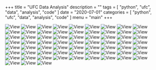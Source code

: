 +++
title = "UFC Data Analysis"
description = ""
tags = [
    "python",
    "ufc",
    "data",
    "analysis",
    "code"
]
date = "2020-07-01"
categories = [
    "python",
    "ufc",
    "data",
    "analysis",
    "code"
]
menu = "main"
+++

![View](/images/ufcdata/ufc-calvin-1.jpg"...")
![View](/images/ufcdata/ufc-calvin-2.jpg"...")
![View](/images/ufcdata/ufc-calvin-3.jpg"...")
![View](/images/ufcdata/ufc-calvin-4.jpg"...")
![View](/images/ufcdata/ufc-calvin-5.jpg"...")
![View](/images/ufcdata/ufc-calvin-6.jpg"...")
![View](/images/ufcdata/ufc-calvin-7.jpg"...")
![View](/images/ufcdata/ufc-calvin-8.jpg"...")
![View](/images/ufcdata/ufc-calvin-9.jpg"...")
![View](/images/ufcdata/ufc-calvin-10.jpg"...")
![View](/images/ufcdata/ufc-calvin-11.jpg"...")
![View](/images/ufcdata/ufc-calvin-12.jpg"...")
![View](/images/ufcdata/ufc-calvin-13.jpg"...")
![View](/images/ufcdata/ufc-calvin-14.jpg"...")
![View](/images/ufcdata/ufc-calvin-15.jpg"...")
![View](/images/ufcdata/ufc-calvin-16.jpg"...")
![View](/images/ufcdata/ufc-calvin-17.jpg"...")
![View](/images/ufcdata/ufc-calvin-18.jpg"...")
![View](/images/ufcdata/ufc-calvin-19.jpg"...")
![View](/images/ufcdata/ufc-calvin-20.jpg"...")
![View](/images/ufcdata/ufc-calvin-21.jpg"...")
![View](/images/ufcdata/ufc-calvin-22.jpg"...")
![View](/images/ufcdata/ufc-calvin-23.jpg"...")
![View](/images/ufcdata/ufc-calvin-24.jpg"...")
![View](/images/ufcdata/ufc-calvin-25.jpg"...")
![View](/images/ufcdata/ufc-calvin-26.jpg"...")
![View](/images/ufcdata/ufc-calvin-27.jpg"...")
![View](/images/ufcdata/ufc-calvin-28.jpg"...")
![View](/images/ufcdata/ufc-calvin-29.jpg"...")
![View](/images/ufcdata/ufc-calvin-30.jpg"...")
![View](/images/ufcdata/ufc-calvin-31.jpg"...")
![View](/images/ufcdata/ufc-calvin-32.jpg"...")
![View](/images/ufcdata/ufc-calvin-33.jpg"...")
![View](/images/ufcdata/ufc-calvin-34.jpg"...")
![View](/images/ufcdata/ufc-calvin-35.jpg"...")
![View](/images/ufcdata/ufc-calvin-36.jpg"...")
![View](/images/ufcdata/ufc-calvin-37.jpg"...")
![View](/images/ufcdata/ufc-calvin-38.jpg"...")
![View](/images/ufcdata/ufc-calvin-39.jpg"...")
![View](/images/ufcdata/ufc-calvin-40.jpg"...")
![View](/images/ufcdata/ufc-calvin-41.jpg"...")
![View](/images/ufcdata/ufc-calvin-42.jpg"...")
![View](/images/ufcdata/ufc-calvin-43.jpg"...")
![View](/images/ufcdata/ufc-calvin-44.jpg"...")
![View](/images/ufcdata/ufc-calvin-45.jpg"...")
![View](/images/ufcdata/ufc-calvin-46.jpg"...")
![View](/images/ufcdata/ufc-calvin-47.jpg"...")
![View](/images/ufcdata/ufc-calvin-48.jpg"...")
![View](/images/ufcdata/ufc-calvin-49.jpg"...")
![View](/images/ufcdata/ufc-calvin-50.jpg"...")
![View](/images/ufcdata/ufc-calvin-51.jpg"...")
![View](/images/ufcdata/ufc-calvin-52.jpg"...")
![View](/images/ufcdata/ufc-calvin-53.jpg"...")
![View](/images/ufcdata/ufc-calvin-54.jpg"...")
![View](/images/ufcdata/ufc-calvin-55.jpg"...")
![View](/images/ufcdata/ufc-calvin-56.jpg"...")
![View](/images/ufcdata/ufc-calvin-57.jpg"...")
![View](/images/ufcdata/ufc-calvin-58.jpg"...")
![View](/images/ufcdata/ufc-calvin-59.jpg"...")
![View](/images/ufcdata/ufc-calvin-60.jpg"...")
![View](/images/ufcdata/ufc-calvin-61.jpg"...")
![View](/images/ufcdata/ufc-calvin-62.jpg"...")
![View](/images/ufcdata/ufc-calvin-63.jpg"...")
![View](/images/ufcdata/ufc-calvin-64.jpg"...")
![View](/images/ufcdata/ufc-calvin-65.jpg"...")
![View](/images/ufcdata/ufc-calvin-66.jpg"...")
